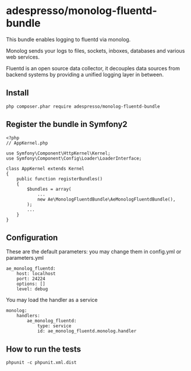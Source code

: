 # adespresso/monolog-fluentd-bundle

This bundle enables logging to fluentd via monolog.

Monolog sends your logs to files, sockets, inboxes, databases and various web services.

Fluentd is an open source data collector, it decouples data sources from backend systems by providing a unified logging layer in between.

## Install

    php composer.phar require adespresso/monolog-fluentd-bundle

## Register the bundle in Symfony2

    <?php
    // AppKernel.php

    use Symfony\Component\HttpKernel\Kernel;
    use Symfony\Component\Config\Loader\LoaderInterface;
    
    class AppKernel extends Kernel
    {
        public function registerBundles()
        {
            $bundles = array(
                ...
                new Ae\MonologFluentdBundle\AeMonologFluentdBundle(),
            );
            ...
        }
    }

## Configuration

These are the default parameters: you may change them in config.yml or parameters.yml

    ae_monolog_fluentd:
        host: localhost
        port: 24224
        options: []
        level: debug

You may load the handler as a service

    monolog:
        handlers:
            ae_monolog_fluentd:
                type: service
                id: ae_monolog_fluentd.monolog.handler

## How to run the tests

    phpunit -c phpunit.xml.dist
